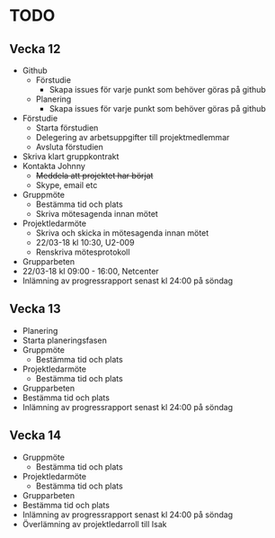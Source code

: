 # TODO

## Vecka 12
- Github
  - Förstudie
    - Skapa issues för varje punkt som behöver göras på github
  - Planering
    - Skapa issues för varje punkt som behöver göras på github
- Förstudie
  - Starta förstudien
  - Delegering av arbetsuppgifter till projektmedlemmar  
  - Avsluta förstudien
- Skriva klart gruppkontrakt  
- Kontakta Johnny  
  - ~~Meddela att projektet har börjat~~  
  - Skype, email etc
- Gruppmöte
  - Bestämma tid och plats
  - Skriva mötesagenda innan mötet
- Projektledarmöte
  - Skriva och skicka in mötesagenda innan mötet  
  - 22/03-18 kl 10:30, U2-009  
  - Renskriva mötesprotokoll
- Grupparbeten
 - 22/03-18 kl 09:00 - 16:00, Netcenter
- Inlämning av progressrapport senast kl 24:00 på söndag

## Vecka 13
- Planering
 - Starta planeringsfasen
- Gruppmöte
  - Bestämma tid och plats
- Projektledarmöte
  - Bestämma tid och plats
- Grupparbeten
 - Bestämma tid och plats
- Inlämning av progressrapport senast kl 24:00 på söndag
## Vecka 14
- Gruppmöte
  - Bestämma tid och plats
- Projektledarmöte
  - Bestämma tid och plats
- Grupparbeten
 - Bestämma tid och plats
- Inlämning av progressrapport senast kl 24:00 på söndag
- Överlämning av projektledarroll till Isak  
